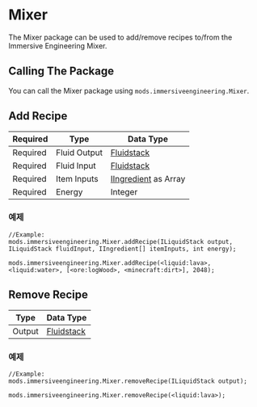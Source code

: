 # Mixer

The Mixer package can be used to add/remove recipes to/from the Immersive Engineering Mixer.

## Calling The Package

You can call the Mixer package using `mods.immersiveengineering.Mixer`.

## Add Recipe

| Required | Type         | Data Type                                                    |
| -------- | ------------ | ------------------------------------------------------------ |
| Required | Fluid Output | [Fluidstack](/Vanilla/Liquids/ILiquidStack/)                 |
| Required | Fluid Input  | [Fluidstack](/Vanilla/Liquids/ILiquidStack/)                 |
| Required | Item Inputs  | [IIngredient](/Vanilla/Variable_Types/IIngredient/) as Array |
| Required | Energy       | Integer                                                      |

### 예제

```zenscript
//Example:
mods.immersiveengineering.Mixer.addRecipe(ILiquidStack output, ILiquidStack fluidInput, IIngredient[] itemInputs, int energy);

mods.immersiveengineering.Mixer.addRecipe(<liquid:lava>, <liquid:water>, [<ore:logWood>, <minecraft:dirt>], 2048);
```

## Remove Recipe

| Type   | Data Type                                    |
| ------ | -------------------------------------------- |
| Output | [Fluidstack](/Vanilla/Liquids/ILiquidStack/) |

### 예제

```zenscript
//Example:
mods.immersiveengineering.Mixer.removeRecipe(ILiquidStack output);

mods.immersiveengineering.Mixer.removeRecipe(<liquid:lava>);
```